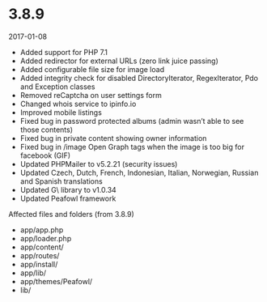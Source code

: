 # 3.8.9

2017-01-08

- Added support for PHP 7.1
- Added redirector for external URLs (zero link juice passing)
- Added configurable file size for image load
- Added integrity check for disabled DirectoryIterator, RegexIterator, Pdo and Exception classes
- Removed reCaptcha on user settings form
- Changed whois service to ipinfo.io
- Improved mobile listings
- Fixed bug in password protected albums (admin wasn’t able to see those contents)
- Fixed bug in private content showing owner information
- Fixed bug in /image Open Graph tags when the image is too big for facebook (GIF)
- Updated PHPMailer to v5.2.21 (security issues)
- Updated Czech, Dutch,  French, Indonesian, Italian, Norwegian, Russian and Spanish translations
- Updated G\ library to v1.0.34
- Updated Peafowl framework

Affected files and folders (from 3.8.9)

- app/app.php
- app/loader.php
- app/content/
- app/routes/
- app/install/
- app/lib/
- app/themes/Peafowl/
- lib/
